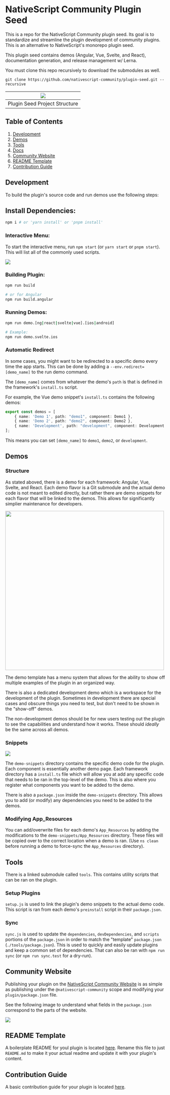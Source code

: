 # NativeScript Community Plugin Seed

This is a repo for the NativeScript Community plugin seed. Its goal is to standardize and streamline the plugin development of community plugins. This is an alternative to NativeScript's monorepo plugin seed. 

This plugin seed contains demos (Angular, Vue, Svelte, and React), documentation generation, and release management w/ Lerna.

You must clone this repo recursively to download the submodules as well.
```
git clone https://github.com/nativescript-community/plugin-seed.git --recursive
```

| <img src="images/plugin-seed-diagram.png" /> |
| --- |
| Plugin Seed Project Structure |
## Table of Contents
1. [Development](#development)
2. [Demos](#demos)
3. [Tools](#tools)
4. [Docs](#docs)
5. [Community Website](#community-website)
6. [README Template](#readme-template)
7. [Contribution Guide](#contribution-guide)

## Development

To build the plugin's source code and run demos use the following steps:

## Install Dependencies:
```bash
npm i # or 'yarn install' or 'pnpm install'
```

### Interactive Menu:
To start the interactive menu, run `npm start` (or `yarn start` or `pnpm start`). This will list all of the commonly used scripts.

<img src="images/interactive-menu.png" />

### Building Plugin:
```bash
npm run build

# or for Angular
npm run build.angular
```

### Running Demos:
```bash
npm run demo.[ng|react|svelte|vue].[ios|android]

# Example:
npm run demo.svelte.ios
```

### Automatic Redirect
In some cases, you might want to be redirected to a specific demo every time the app starts. This can be done by adding a `--env.redirect=[demo_name]` to the run demo command.

The `[demo_name]` comes from whatever the demo's `path` is that is defined in the framework's `install.ts` script.

For example, the Vue demo snippet's `install.ts` contains the following demos:
```ts
export const demos = [
    { name: 'Demo 1', path: "demo1", component: Demo1 },
    { name: 'Demo 2', path: "demo2", component: Demo2 },
    { name: 'Development', path: "development", component: Development }
];
```
This means you can set `[demo_name]` to `demo1`, `demo2`, or `development`.
## Demos

### Structure


As stated aboved, there is a demo for each framework: Angular, Vue, Svelte, and React. Each demo flavor is a Git submodule and the actual demo code is not meant to edited directly, but rather there are demo snippets for each flavor that will be linked to the demos. This allows for significantly simplier maintenance for developers.

<img src="https://i.imgur.com/anV3Pxq.png" height="500" />

The demo template has a menu system that allows for the ability to show off multiple examples of the plugin in an organized way. 

There is also a dedicated development demo which is a workspace for the development of the plugin. Sometimes in development there are special cases and obscure things you need to test, but don't need to be shown in the "show-off" demos. 

The non-development demos should be for new users testing out the plugin to see the capabilities and understand how it works. These should *ideally* be the same across all demos.

### Snippets

<img src="images/demo-snippets-structure.png" />

The `demo-snippets` directory contains the specific demo code for the plugin. Each component is essentially another demo page. Each framework directory has a `install.ts` file which will allow you at add any specific code that needs to be ran in the top-level of the demo. This is also where you register what components you want to be added to the demo.

There is also a `package.json` inside the `demo-snippets` directory. This allows you to add (or modify) any dependencies you need to be added to the demos.

### Modifying App_Resources

You can add/overwrite files for each demo's `App_Resources` by adding the modifications to the `demo-snippets/App_Resources` directory. These files will be copied over to the correct location when a demo is ran. (Use `ns clean` before running a demo to force-sync the `App_Resources` directory).
## Tools

There is a linked submodule called `tools`. This contains utility scripts that can be ran on the plugin. 

### Setup Plugins
`setup.js` is used to link the plugin's demo snippets to the actual demo code. This script is ran from each demo's `preinstall` script in their `package.json`.

### Sync
`sync.js` is used to update the `dependencies`, `devDependencies`, and `scripts` portions of the `package.json` in order to match the "template" `package.json` (`./tools/package.json`). This is used to quickly and easily update plugins and keep a common set of dependencies. That can also be ran with `npm run sync` (or `npm run sync.test` for a dry-run).


## Community Website

Publishing your plugin on the [NativeScript Community Website](https://nativescript-community.github.io/) is as simple as publishing under the `@nativescript-community` scope and modifying your `plugin/package.json` file. 

See the following image to understand what fields in the `package.json` correspond to the parts of the website.

<img src="https://i.imgur.com/b2VhI3y.png" />

## README Template

A boilerplate README for youl plugin is located [here](README_TEMPLATE.md). Rename this file to just `README.md` to make it your actual readme and update it with your plugin's content.

## Contribution Guide

A basic contribution guide for your plugin is located [here](CONTRIBUTING.md).